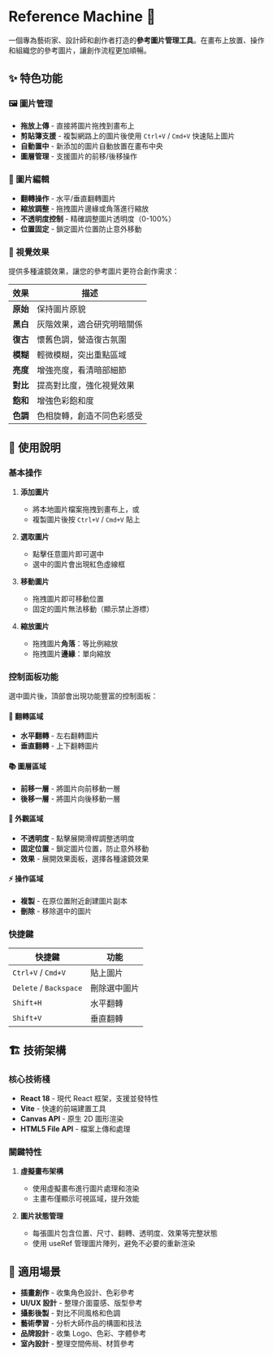 # Reference Machine 🎨

一個專為藝術家、設計師和創作者打造的**參考圖片管理工具**。在畫布上放置、操作和組織您的參考圖片，讓創作流程更加順暢。

## ✨ 特色功能

### 🖼️ 圖片管理

- **拖放上傳** - 直接將圖片拖拽到畫布上
- **剪貼簿支援** - 複製網路上的圖片後使用 `Ctrl+V` / `Cmd+V` 快速貼上圖片
- **自動置中** - 新添加的圖片自動放置在畫布中央
- **圖層管理** - 支援圖片的前移/後移操作

### 🎨 圖片編輯

- **翻轉操作** - 水平/垂直翻轉圖片
- **縮放調整** - 拖拽圖片邊緣或角落進行縮放
- **不透明度控制** - 精確調整圖片透明度（0-100%）
- **位置固定** - 鎖定圖片位置防止意外移動

### 🌈 視覺效果

提供多種濾鏡效果，讓您的參考圖片更符合創作需求：

| 效果     | 描述                       |
| -------- | -------------------------- |
| **原始** | 保持圖片原貌               |
| **黑白** | 灰階效果，適合研究明暗關係 |
| **復古** | 懷舊色調，營造復古氛圍     |
| **模糊** | 輕微模糊，突出重點區域     |
| **亮度** | 增強亮度，看清暗部細節     |
| **對比** | 提高對比度，強化視覺效果   |
| **飽和** | 增強色彩飽和度             |
| **色調** | 色相旋轉，創造不同色彩感受 |

## 📖 使用說明

### 基本操作

1. **添加圖片**

   - 將本地圖片檔案拖拽到畫布上，或
   - 複製圖片後按 `Ctrl+V` / `Cmd+V` 貼上

2. **選取圖片**

   - 點擊任意圖片即可選中
   - 選中的圖片會出現紅色虛線框

3. **移動圖片**

   - 拖拽圖片即可移動位置
   - 固定的圖片無法移動（顯示禁止游標）

4. **縮放圖片**
   - 拖拽圖片**角落**：等比例縮放
   - 拖拽圖片**邊緣**：單向縮放

### 控制面板功能

選中圖片後，頂部會出現功能豐富的控制面板：

#### 🔄 翻轉區域

- **水平翻轉** - 左右翻轉圖片
- **垂直翻轉** - 上下翻轉圖片

#### 📚 圖層區域

- **前移一層** - 將圖片向前移動一層
- **後移一層** - 將圖片向後移動一層

#### 🎨 外觀區域

- **不透明度** - 點擊展開滑桿調整透明度
- **固定位置** - 鎖定圖片位置，防止意外移動
- **效果** - 展開效果面板，選擇各種濾鏡效果

#### ⚡ 操作區域

- **複製** - 在原位置附近創建圖片副本
- **刪除** - 移除選中的圖片

### 快捷鍵

| 快捷鍵                 | 功能         |
| ---------------------- | ------------ |
| `Ctrl+V` / `Cmd+V`     | 貼上圖片     |
| `Delete` / `Backspace` | 刪除選中圖片 |
| `Shift+H`              | 水平翻轉     |
| `Shift+V`              | 垂直翻轉     |

## 🏗️ 技術架構

### 核心技術棧

- **React 18** - 現代 React 框架，支援並發特性
- **Vite** - 快速的前端建置工具
- **Canvas API** - 原生 2D 圖形渲染
- **HTML5 File API** - 檔案上傳和處理

### 關鍵特性

1. **虛擬畫布架構**

   - 使用虛擬畫布進行圖片處理和渲染
   - 主畫布僅顯示可視區域，提升效能

2. **圖片狀態管理**

   - 每張圖片包含位置、尺寸、翻轉、透明度、效果等完整狀態
   - 使用 useRef 管理圖片陣列，避免不必要的重新渲染

## 🎯 適用場景

- **插畫創作** - 收集角色設計、色彩參考
- **UI/UX 設計** - 整理介面靈感、版型參考
- **攝影後製** - 對比不同風格和色調
- **藝術學習** - 分析大師作品的構圖和技法
- **品牌設計** - 收集 Logo、色彩、字體參考
- **室內設計** - 整理空間佈局、材質參考
